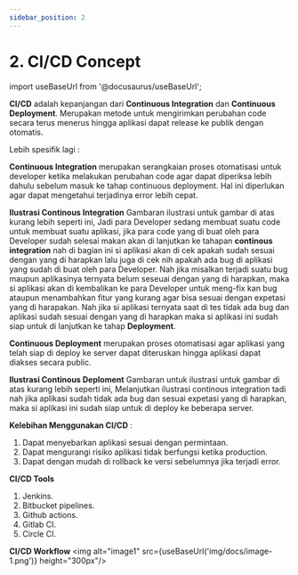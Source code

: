 ```yaml
---
sidebar_position: 2
---
```


# 2. CI/CD Concept

import useBaseUrl from '@docusaurus/useBaseUrl';

**CI/CD** adalah kepanjangan dari **Continuous Integration** dan **Continuous Deployment**. Merupakan metode untuk mengirimkan perubahan code secara terus menerus hingga aplikasi dapat release ke publik dengan otomatis.

Lebih spesifik lagi : 

**Continuous Integration** merupakan serangkaian proses otomatisasi untuk developer ketika melakukan perubahan code agar dapat diperiksa lebih dahulu sebelum masuk ke tahap continuous deployment. Hal ini diperlukan agar dapat mengetahui terjadinya error lebih cepat.

**Ilustrasi Continous Integration** 
Gambaran ilustrasi untuk gambar di atas kurang lebih seperti ini, Jadi para Developer sedang membuat suatu code untuk membuat suatu aplikasi, jika para code yang di buat oleh para Developer sudah selesai makan akan di lanjutkan ke tahapan **continous integration** nah di bagian ini si aplikasi akan di cek apakah sudah sesuai dengan yang di harapkan lalu juga di cek nih apakah ada bug di aplikasi yang sudah di buat oleh para Developer. Nah jika misalkan terjadi suatu bug maupun aplikasinya ternyata belum seseuai dengan yang di harapkan, maka si aplikasi akan di kembalikan ke para Developer untuk meng-fix kan bug ataupun menambahkan fitur yang kurang agar bisa sesuai dengan expetasi yang di harapakan. Nah jika si aplikasi ternyata saat di tes tidak ada bug dan aplikasi sudah sesuai dengan yang di harapkan maka si aplikasi ini sudah siap untuk di lanjutkan ke tahap **Deployment**.  

**Continuous Deployment** merupakan proses otomatisasi agar aplikasi yang telah siap di deploy ke server dapat diteruskan hingga aplikasi dapat diakses secara public.

**Ilustrasi Continous Deploment**
Gambaran untuk ilustrasi untuk gambar di atas kurang lebih seperti ini, Melanjutkan ilustrasi continous integration tadi nah jika aplikasi sudah tidak ada bug dan sesuai expetasi yang di harapkan, maka si aplikasi ini sudah siap untuk di deploy ke beberapa server. 

**Kelebihan Menggunakan CI/CD** : 
1. Dapat menyebarkan aplikasi sesuai dengan permintaan.
2. Dapat mengurangi risiko aplikasi tidak berfungsi ketika production.
3. Dapat dengan mudah di rollback ke versi sebelumnya jika terjadi error.

**CI/CD Tools**
1. Jenkins.
2. Bitbucket pipelines.
3. Github actions.
4. Gitlab CI.
5. Circle CI.

**CI/CD Workflow**
<img alt="image1" src={useBaseUrl('img/docs/image-1.png')} height="300px"/>
